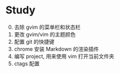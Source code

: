 # Study

0. 去除 gvim 的菜单栏和状态栏
1. 更改 gvim/vim 的主题颜色
2. 配置 git 的快捷键
3. chrome 安装 Markdown 的渲染插件
4. 编写 project, 用来使用 vim 打开当前文件夹 
5. ctags 配置

